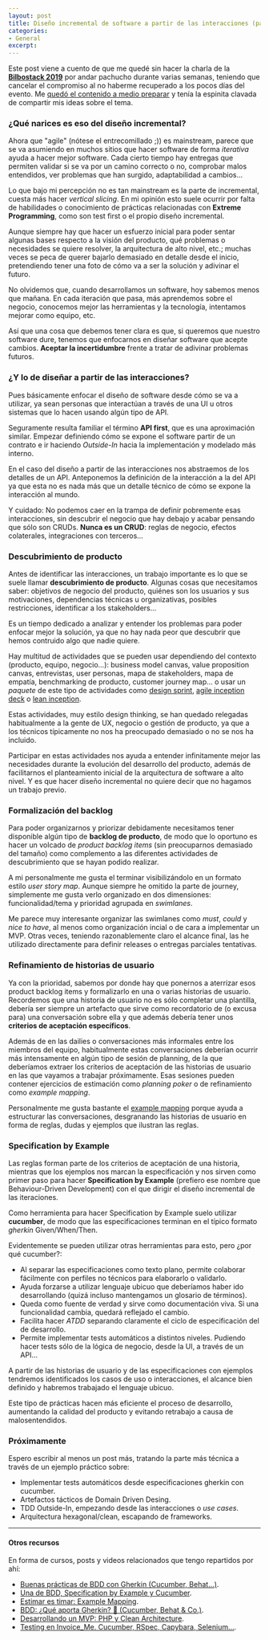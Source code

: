 ```yaml
---
layout: post
title: Diseño incremental de software a partir de las interacciones (parte 1)
categories:
- General
excerpt:
---
```


Este post viene a cuento de que me quedé sin hacer la charla de la **[Bilbostack 2019](http://bilbostack.com/)** por andar pachucho durante varias semanas, teniendo que cancelar el compromiso al no haberme recuperado a los pocos días del evento. Me [quedó el contenido a medio preparar](https://twitter.com/dani_latorre/status/1104446061354074114) y tenía la espinita clavada de compartir mis ideas sobre el tema.

### ¿Qué narices es eso del diseño incremental?

Ahora que "agile" (nótese el entrecomillado ;)) es mainstream, parece que se va asumiendo en muchos sitios que hacer software de forma *iterativa* ayuda a hacer mejor software. Cada cierto tiempo hay entregas que permiten validar si se va por un camino correcto o no, comprobar malos entendidos, ver problemas que han surgido, adaptabilidad a cambios...

Lo que bajo mi percepción no es tan mainstream es la parte de incremental, cuesta más hacer *vertical slicing*. En mi opinión esto suele ocurrir por falta de habilidades o conocimiento de prácticas relacionadas con **Extreme Programming**, como son test first o el propio diseño incremental.

Aunque siempre hay que hacer un esfuerzo inicial para poder sentar algunas bases respecto a la visión del producto, qué problemas o necesidades se quiere resolver, la arquitectura de alto nivel, etc.; muchas veces se peca de querer bajarlo demasiado en detalle desde el inicio, pretendiendo tener una foto de cómo va a ser la solución y adivinar el futuro.

No olvidemos que, cuando desarrollamos un software, hoy sabemos menos que mañana. En cada iteración que pasa, más aprendemos sobre el negocio, conocemos mejor las herramientas y la tecnología, intentamos mejorar como equipo, etc.

Así que una cosa que debemos tener clara es que, si queremos que nuestro software dure, tenemos que enfocarnos en diseñar software que acepte cambios. **Aceptar la incertidumbre** frente a tratar de adivinar problemas futuros.

### ¿Y lo de diseñar a partir de las interacciones?

Pues básicamente enfocar el diseño de software desde cómo se va a utilizar, ya sean personas que interactúan a través de una UI u otros sistemas que lo hacen usando algún tipo de API.

Seguramente resulta familiar el término **API first**, que es una aproximación similar. Empezar definiendo cómo se expone el software partir de un contrato e ir haciendo *Outside-In* hacia la implementación y modelado más interno.

En el caso del diseño a partir de las interacciones nos abstraemos de los detalles de un API. Anteponemos la definición de la interacción a la del API ya que esta no es nada más que un detalle técnico de cómo se expone la interacción al mundo.

Y cuidado: No podemos caer en la trampa de definir pobremente esas interacciones, sin descubrir el negocio que hay debajo y acabar pensando que sólo son CRUDs. **Nunca es un CRUD**: reglas de negocio, efectos colaterales, integraciones con terceros...

### Descubrimiento de producto

Antes de identificar las interacciones, un trabajo importante es lo que se suele llamar **descubrimiento de producto**. Algunas cosas que necesitamos saber: objetivos de negocio del producto, quiénes son los usuarios y sus motivaciones, dependencias técnicas u organizativas, posibles restricciones, identificar a los stakeholders...

Es un tiempo dedicado a analizar y entender los problemas para poder enfocar mejor la solución, ya que no hay nada peor que descubrir que hemos contruido algo que nadie quiere.

Hay multitud de actividades que se pueden usar dependiendo del contexto (producto, equipo, negocio...): business model canvas, value proposition canvas, entrevistas, user personas, mapa de stakeholders, mapa de empatía, benchmarking de producto, customer journey map... o usar un *paquete* de este tipo de actividades como [design sprint](https://www.gv.com/sprint/), [agile inception deck](https://agilewarrior.wordpress.com/2010/11/06/the-agile-inception-deck/) o [lean inception](https://martinfowler.com/articles/lean-inception/).

Estas actividades, muy estilo design thinking, se han quedado relegadas habitualmente a la gente de UX, negocio o gestión de producto, ya que a los técnicos típicamente no nos ha preocupado demasiado o no se nos ha incluido.

Participar en estas actividades nos ayuda a entender infinitamente mejor las necesidades durante la evolución del desarrollo del producto, además de facilitarnos el planteamiento inicial de la arquitectura de software a alto nivel. Y es que hacer diseño incremental no quiere decir que no hagamos un trabajo previo.

### Formalización del backlog

Para poder organizarnos y priorizar debidamente necesitamos tener disponible algún tipo de **backlog de producto**, de modo que lo oportuno es hacer un volcado de *product backlog items* (sin preocuparnos demasiado del tamaño) como complemento a las diferentes actividades de descubrimiento que se hayan podido realizar.

A mi personalmente me gusta el terminar visibilizándolo en un formato estilo *user story map*. Aunque siempre he omitido la parte de journey, simplemente me gusta verlo organizado en dos dimensiones: funcionalidad/tema y prioridad agrupada en *swimlanes*.

Me parece muy interesante organizar las swimlanes como *must*, *could* y *nice to have*, al menos como organización incial o de cara a implementar un MVP. Otras veces, teniendo razonablemente claro el alcance final, las he utilizado directamente para definir releases o entregas parciales tentativas.

### Refinamiento de historias de usuario

Ya con la prioridad, sabemos por donde hay que ponernos a aterrizar esos product backlog items y formalizarlo en una o varias historias de usuario. Recordemos que una historia de usuario no es sólo completar una plantilla, debería ser siempre un artefacto que sirve como recordatorio de (o excusa para) una conversación sobre ella y que además debería tener unos **criterios de aceptación específicos**.

Además de en las dailies o conversaciones más informales entre los miembros del equipo, habitualmente estas conversaciones deberían ocurrir más intensamente en algún tipo de sesión de planning, de la que deberíamos extraer los criterios de aceptación de las historias de usuario en las que vayamos a trabajar próximamente. Esas sesiones pueden contener ejercicios de estimación como *planning poker* o de refinamiento como *example mapping*.

Personalmente me gusta bastante el [example mapping](https://medium.com/coding-stones/estimar-es-timar-example-mapping-e9dbad471ced) porque ayuda a estructurar las conversaciones, desgranando las historias de usuario en forma de reglas, dudas y ejemplos que ilustran las reglas.

### Specification by Example

Las reglas forman parte de los criterios de aceptación de una historia, mientras que los ejemplos nos marcan la especificación y nos sirven como primer paso para hacer **Specification by Example** (prefiero ese nombre que Behaviour-Driven Development) con el que dirigir el diseño incremental de las iteraciones.

Como herramienta para hacer Specification by Example suelo utilizar **cucumber**, de modo que las especificaciones terminan en el típico formato *gherkin* Given/When/Then.

Evidentemente se pueden utilizar otras herramientas para esto, pero ¿por qué cucumber?:
- Al separar las especificaciones como texto plano, permite colaborar fácilmente con perfiles no técnicos para elaborarlo o validarlo.
- Ayuda forzarse a utilizar lenguaje ubicuo que deberíamos haber ido desarrollando (quizá incluso mantengamos un glosario de términos).
- Queda como fuente de verdad y sirve como documentación viva. Si una funcionalidad cambia, quedará reflejado el cambio.
- Facilita hacer *ATDD* separando claramente el ciclo de especificación del de desarrollo.
- Permite implementar tests automáticos a distintos niveles. Pudiendo hacer tests sólo de la lógica de negocio, desde la UI, a través de un API...

A partir de las historias de usuario y de las especificaciones con ejemplos tendremos identificados los casos de uso o interacciones, el alcance bien definido y habremos trabajado el lenguaje ubicuo.

Este tipo de prácticas hacen más eficiente el proceso de desarrollo, aumentando la calidad del producto y evitando retrabajo a causa de malosentendidos.

### Próximamente

Espero escribir al menos un post más, tratando la parte más técnica a través de un ejemplo práctico sobre:
- Implementar tests automáticos desde especificaciones gherkin con cucumber.
- Artefactos tácticos de Domain Driven Desing.
- TDD Outside-In, empezando desde las interacciones o *use cases*.
- Arquitectura hexagonal/clean, escapando de frameworks.

---
#### Otros recursos
En forma de cursos, posts y videos relacionados que tengo repartidos por ahí:
- [Buenas prácticas de BDD con Gherkin (Cucumber, Behat…)](https://pro.codely.tv/library/buenas-practicas-de-bdd-con-cucumber/65205/about/).
- [Una de BDD, Specification by Example y Cucumber](https://medium.com/coding-stones/una-de-bdd-specification-by-example-y-cucumber-8345ccc71172).
- [Estimar es timar: Example Mapping](https://medium.com/coding-stones/estimar-es-timar-example-mapping-e9dbad471ced).
- [BDD: ¿Qué aporta Gherkin? 🥒 (Cucumber, Behat & Co.)](https://www.youtube.com/watch?v=F5cMolzoPtQ).
- [Desarrollando un MVP: PHP y Clean Architecture](https://medium.com/coding-stones/desarrollando-un-mvp-php-y-clean-architecture-796c55873d9f).
- [Testing en Invoice_Me. Cucumber, RSpec, Capybara, Selenium...](https://www.youtube.com/watch?v=8ok8q8duvYc).
